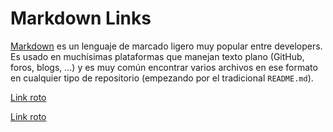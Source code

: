 # Markdown Links

[Markdown](https://es.wikipedia.org/wiki/Markdown) es un lenguaje de marcado
ligero muy popular entre developers. Es usado en muchísimas plataformas que
manejan texto plano (GitHub, foros, blogs, ...) y es muy común
encontrar varios archivos en ese formato en cualquier tipo de repositorio
(empezando por el tradicional `README.md`).

[Link roto](https://es.wikipedia.org/wiki/Markdwn)

[Link roto](https://es.wikipedia.org/wiki/Markdwn)